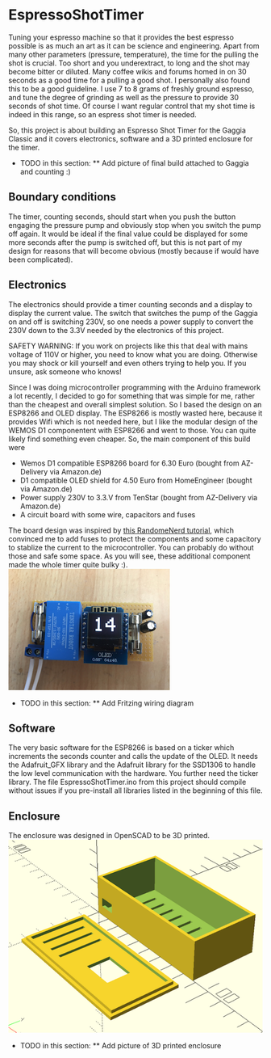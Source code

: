 # EspressoShotTimer
Tuning your espresso machine so that it provides the best espresso possible is as much an art as it can be science and engineering. 
Apart from many other parameters (pressure, temperature), the time for the pulling the shot is crucial. Too short and you underextract, to long and the shot may become bitter or diluted. Many coffee wikis and forums homed in on 30 seconds as a good time for a pulling a good shot. I personally also found this to be a good guideline. I use 7 to 8 grams of freshly ground espresso, and tune the degree of grinding as well as the pressure to provide 30 seconds of shot time. Of course I want regular control that my shot time is indeed in this range, so an espress shot timer is needed. 

So, this project is about building an Espresso Shot Timer for the Gaggia Classic and it covers electronics, software and a 3D printed enclosure for the timer. 

* TODO in this section:
** Add picture of final build attached to Gaggia and counting :)

## Boundary conditions

The timer, counting seconds, should start when you push the button engaging the pressure pump and obviously stop when you switch the pump off again. It would be ideal if the final value could be displayed for some more seconds after the pump is switched off, but this is not part of my design for reasons that will become obvious (mostly because if would have been complicated). 

## Electronics
The electronics should provide a timer counting seconds and a display to display the current value. The switch that switches the pump of the Gaggia on and off is switching 230V, so one needs a power supply to convert the 230V down to the 3.3V needed by the electronics of this project. 

SAFETY WARNING: If you work on projects like this that deal with mains voltage of 110V or higher, you need to know what you are doing. Otherwise you may shock or kill yourself and even others trying to help you. If you unsure, ask someone who knows! 

Since I was doing microcontroller programming with the Arduino framework a lot recently, I decided to go for something that was simple for me, rather than the cheapest and overall simplest solution. So I based the design on an ESP8266 and OLED display. The ESP8266 is mostly wasted here, because it provides Wifi which is not needed here, but I like the modular design of the WEMOS D1 componentent with ESP8266 and went to those. You can quite likely find something even cheaper. 
So, the main component of this build were

* Wemos D1 compatible ESP8266 board for 6.30 Euro (bought from AZ-Delivery via Amazon.de)
* D1 compatible OLED shield for 4.50 Euro from HomeEngineer (bought via Amazon.de)
* Power supply 230V to 3.3.V from TenStar (bought from AZ-Delivery via Amazon.de)
* A circuit board with some wire, capacitors and fuses

The board design was inspired by [this RandomeNerd tutorial](https://randomnerdtutorials.com/esp8266-hi-link-hlk-pm03/), which convinced me to add fuses to protect the components and some capacitory to stablize the current to the microcontroller. You can probably do without those and safe some space. As you will see, these additional component made the whole timer quite bulky :).
![Picture of electronics circuit board without enclosure](images/timer_raw_board.png?raw=true "Electronics circuit board")


* TODO in this section:
** Add Fritzing wiring diagram


## Software
The very basic software for the ESP8266 is based on a ticker which increments the seconds counter and calls the update of the OLED. 
It needs the Adafruit_GFX library and the Adafruit library for the SSD1306 to handle the low level communication with the hardware. 
You further need the ticker library. The file EspressoShotTimer.ino from this project should compile without issues if you pre-install all libraries listed in the beginning of this file. 

## Enclosure
The enclosure was designed in OpenSCAD to be 3D printed.
![Enclosure as shown in openSCAD](images/enclosure_openscad.png?raw=true "Enclosure as diplayed during design in OpenSCAD")


* TODO in this section:
** Add picture of 3D printed enclosure
